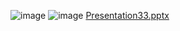 ![image](https://github.com/Shama-33/CV_1/assets/127610900/b7efaff2-a972-45b8-bf07-310402fe4ba4)
![image](https://github.com/Shama-33/CV_1/assets/127610900/a2bbdc3a-2a98-4373-8980-b62031561525)
[Presentation33.pptx](https://github.com/Shama-33/CV_1/files/14474251/Presentation33.pptx)
